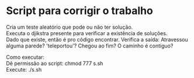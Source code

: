 # Script para corrigir o trabalho

Cria um teste aleatório que pode ou não ter solução.  
Executa o djikstra presente para verificar a existência de soluções.  
Dado que existe, então é pro código encontrar.
Verifica a saída: Atravessou alguma parede? 'teleportou'? Chegou ao fim? O caminho é contiguo?

Como executar: <br>
Dê permissão ao script: chmod 777 s.sh <br>
Execute: ./s.sh
